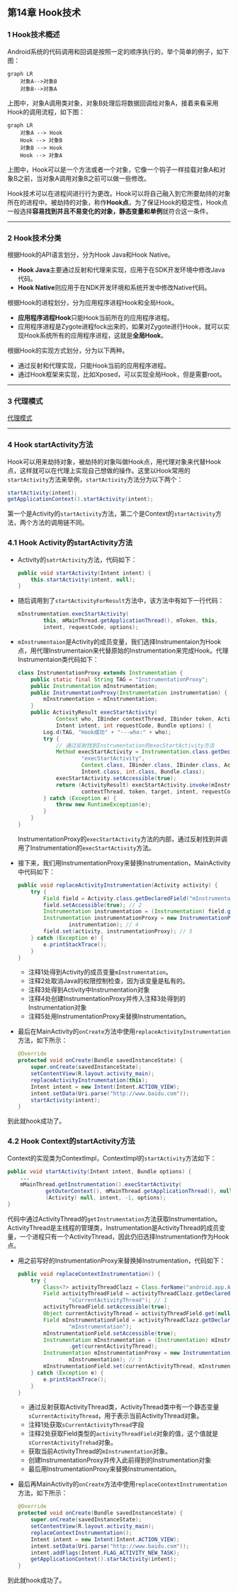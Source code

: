## 第14章 Hook技术

### 1 Hook技术概述

Android系统的代码调用和回调是按照一定的顺序执行的，举个简单的例子，如下图：

```mermaid
graph LR
	对象A-->对象B
	对象B-->对象A
```

上图中，对象A调用类对象，对象B处理后将数据回调给对象A，接着来看采用Hook的调用流程，如下图：

```mermaid
graph LR
	对象A --> Hook
	Hook --> 对象B
	对象B --> Hook
	Hook --> 对象A
```

上图中，Hook可以是一个方法或者一个对象，它像一个钩子一样挂载对象A和对象B之前，当对象A调用对象B之前可以做一些修改。

Hook技术可以在进程间进行行为更改。Hook可以将自己融入到它所要劫持的对象所在的进程中。被劫持的对象，称作**Hook点**，为了保证Hook的稳定性，Hook点一般选择**容易找到并且不易变化的对象，静态变量和单例**就符合这一条件。

***

### 2 Hook技术分类

根据Hook的API语言划分，分为Hook Java和Hook Native。

* **Hook Java**主要通过反射和代理来实现，应用于在SDK开发环境中修改Java代码。
* **Hook Native**则应用于在NDK开发环境和系统开发中修改Native代码。

根据Hook的进程划分，分为应用程序进程Hook和全局Hook。

* **应用程序进程Hook**只能Hook当前所在的应用程序进程。
* 应用程序进程是Zygote进程fock出来的，如果对Zygote进行Hook，就可以实现Hook系统所有的应用程序进程，这就是**全局Hook**。

根据Hook的实现方式划分，分为以下两种。

* 通过反射和代理实现，只能Hook当前的应用程序进程。
* 通过Hook框架来实现，比如Xposed，可以实现全局Hook，但是需要root。

***

### 3 代理模式

[代理模式](https://github.com/NieJianJian/AndroidNotes/blob/master/Java/代理模式.md)

***

### 4 Hook startActivity方法

Hook可以用来劫持对象，被劫持的对象叫做Hook点，用代理对象来代替Hook点，这样就可以在代理上实现自己想做的操作。这里以Hook常用的`startActivity`方法来举例，`startActivity`方法分为以下两个：

```java
startActivity(intent);
getApplicationContext().startActivity(intent);
```

第一个是Activity的`startActivity`方法，第二个是Context的`startActivity`方法，两个方法的调用链不同。

### 4.1 Hook Activity的startActivity方法

* Activity的`satrtActivity`方法，代码如下：

  ```java
  public void startActivity(Intent intent) {
      this.startActivity(intent, null);
  }
  ```

* 随后调用到了`startActivityForResult`方法中，该方法中有如下一行代码：

  ```java
  mInstrumentation.execStartActivity(
          this, mMainThread.getApplicationThread(), mToken, this,
          intent, requestCode, options);
  ```

* `mInstrumentaion`是Activity的成员变量，我们选择Instrumentaion为Hook点，用代理Instrumentaion来代替原始的Instrumentation来完成Hook。代理Instrumentaion类代码如下：

  ```java
  class InstrumentationProxy extends Instrumentation {
      public static final String TAG = "InstrumentationProxy";
      public Instrumentation mInstrumentation;
      public InstrumentationProxy(Instrumentation instrumentation) {
          mInstrumentation = mInstrumentation;
      }
      public ActivityResult execStartActivity(
              Context who, IBinder contextThread, IBinder token, Activity target,
              Intent intent, int requestCode, Bundle options) {
          Log.d(TAG, "Hook成功" + "---who:" + who);
          try {
              // 通过反射找到Instrumentation的execStartActivity方法
              Method execStartActivity = Instrumentation.class.getDeclaredMethod(
                      "execStartActivity",
                      Context.class, IBinder.class, IBinder.class, Activity.class,
                      Intent.class, int.class, Bundle.class);
              execStartActivity.setAccessible(true);
              return (ActivityResult) execStartActivity.invoke(mInstrumentation, who,
                      contextThread, token, target, intent, requestCode, options);
          } catch (Exception e) {
              throw new RuntimeException(e);
          }
      }
  }
  ```

  InstrumentationProxy的`execStartActivity`方法的内部，通过反射找到并调用了Instrumentation的`execStartActivity`方法。

* 接下来，我们用InstrumentationProxy来替换Instrumentation，MainActivity中代码如下：

  ```java
  public void replaceActivityInstrumentation(Activity activity) {
      try {
          Field field = Activity.class.getDeclaredField("mInstrumentation"); // 1
          field.setAccessible(true); // 2
          Instrumentation instrumentation = (Instrumentation) field.get(activity); // 3
          Instrumentation instrumentationProxy = new InstrumentationProxy(
                  instrumentation); // 4
          field.set(activity, instrumentationProxy); // 5
      } catch (Exception e) {
          e.printStackTrace();
      }
  }
  ```

  * 注释1处得到Activity的成员变量`mInstrumentation`。
  * 注释2处取消Java的权限控制检查，因为该变量是私有的。
  * 注释3处得到Activity中Instrumentation对象
  * 注释4处创建InstrumentationProxy并传入注释3处得到的Instrumentation对象
  * 注释5处用InstrumentationProxy来替换Instrumentation。

* 最后在MainActivity的`onCreate`方法中使用`replaceActivityInstrumentation`方法，如下所示：

  ```java
  @Override
  protected void onCreate(Bundle savedInstanceState) {
      super.onCreate(savedInstanceState);
      setContentView(R.layout.activity_main);
      replaceActivityInstrumentation(this);
      Intent intent = new Intent(Intent.ACTION_VIEW);
      intent.setData(Uri.parse("http://www.baidu.com"));
      startActivity(intent);
  }
  ```

到此就hook成功了。

### 4.2 Hook Context的startActivity方法

Context的实现类为ContextImpl，ContextImpl的`startActivity`方法如下：

```java
public void startActivity(Intent intent, Bundle options) {
    ...
    mMainThread.getInstrumentation().execStartActivity(
            getOuterContext(), mMainThread.getApplicationThread(), null,
            (Activity) null, intent, -1, options);
}
```

代码中通过ActivityThread的`getInstrumentation`方法获取Instrumentation。ActivityThread是主线程的管理类，Instrumentation是ActivityThread的成员变量，一个进程只有一个ActivityThread，因此仍旧选择Instrumentation作为Hook点。

* 用之前写好的InstrumentationProxy来替换掉Instrumentation，代码如下：

  ```java
  public void replaceContextInstrumentation() {
      try {
          Class<?> activityThreadClazz = Class.forName("android.app.ActivityThread");
          Field activityThreadField = activityThreadClazz.getDeclaredField(
                  "sCurrentActivityThread"); // 1
          activityThreadField.setAccessible(true);
          Object currentActivityThread = activityThreadField.get(null); // 2
          Field mInstrumentationField = activityThreadClazz.getDeclaredField(
                  "mInstrumentation");
          mInstrumentationField.setAccessible(true);
          Instrumentation mInstrumentation = (Instrumentation) mInstrumentationField
                  .get(currentActivityThread);
          Instrumentation mInstrumentationProxy = new InstrumentationProxy(
                  mInstrumentation); // 3
          mInstrumentationField.set(currentActivityThread, mInstrumentationProxy);
      } catch (Exception e) {
          e.printStackTrace();
      }
  }
  ```

  * 通过反射获取ActivityThread类，ActivityThread类中有一个静态变量`sCurrentActivityThread`，用于表示当前ActivityThread对象。
  * 注释1处获取`sCurrentActivityThread`字段
  * 注释2处获取Field类型的`activityThreadField`对象的值，这个值就是`sCurrentActivityTrehad`对象。
  * 获取当前ActivityThread的`mInstrumentation`对象。
  * 创建InstrumentationProxy并传入此前得到的Instrumentation对象
  * 最后用InstrumentationProxy来替换Instrumentation。

* 最后再MainActivity的`onCreate`方法中使用`replaceContextInstrumentation`方法，如下所示：

  ```java
  @Override
  protected void onCreate(Bundle savedInstanceState) {
      super.onCreate(savedInstanceState);
      setContentView(R.layout.activity_main);
      replaceContextInstrumentation();
      Intent intent = new Intent(Intent.ACTION_VIEW);
      intent.setData(Uri.parse("http://www.baidu.com"));
      intent.addFlags(Intent.FLAG_ACTIVITY_NEW_TASK);
      getApplicationContext().startActivity(intent);
  }
  ```

到此就hook成功了。